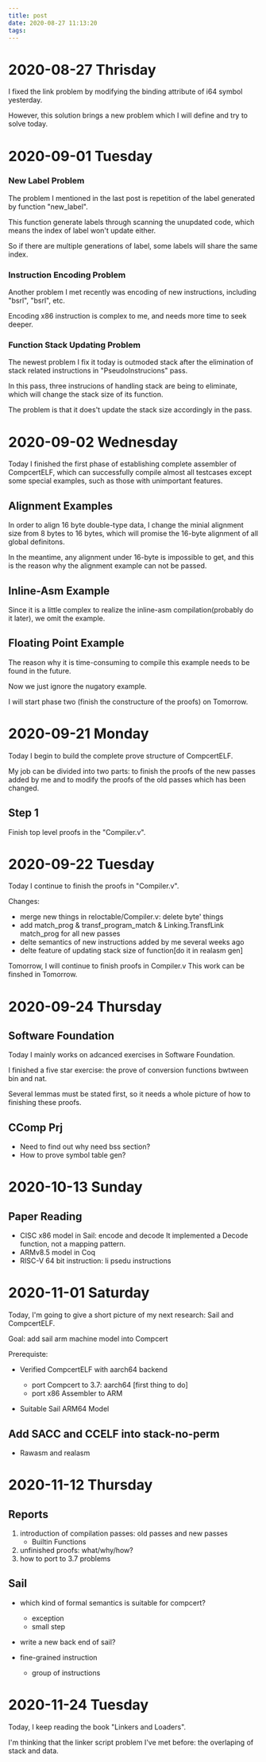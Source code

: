 ```yaml
---
title: post
date: 2020-08-27 11:13:20
tags:
---
```


# 2020-08-27 Thrisday

I fixed the link problem by modifying the binding attribute of i64 symbol yesterday.

However, this solution brings a new problem which I will define and try to solve today.

# 2020-09-01 Tuesday

### New Label Problem

The problem I mentioned in the last post is repetition of the label generated by function "new_label".

This function generate labels through scanning the unupdated code, which means the index of label won't update either.

So if there are multiple generations of label, some labels will share the same index.

### Instruction Encoding Problem

Another problem I met recently was encoding of new instructions, including "bsrl", "bsrl", etc.

Encoding x86 instruction is complex to me, and needs more time to seek deeper.

### Function Stack Updating Problem

The newest problem I fix it today is outmoded stack after the elimination of stack related instructions in "PseudoInstrucions" pass.

In this pass, three instrucions of handling stack are being to eliminate, which will change the stack size of its function.

The problem is that it does't update the stack size accordingly in the pass.

# 2020-09-02 Wednesday

Today I finished the first phase of establishing complete assembler of CompcertELF, which can successfully compile almost all 
testcases except some special examples, such as those with unimportant features.

## Alignment Examples

In order to align 16 byte double-type data, I change the minial alignment size from 8 bytes to 16 bytes, which will promise 
the 16-byte alignment of all global definitons.

In the meantime, any alignment under 16-byte is impossible to get, and this is the reason why the alignment example can not be
passed.

## Inline-Asm Example

Since it is a little complex to realize the inline-asm compilation(probably do it later), we omit the example.

## Floating Point Example

The reason why it is time-consuming to compile this example needs to be found in the future.

Now we just ignore the nugatory example.

I will start phase two (finish the constructure of the proofs) on Tomorrow.

# 2020-09-21 Monday

Today I begin to build the complete prove structure of CompcertELF.

My job can be divided into two parts: to finish the proofs of the new passes added by me and to modify the proofs of the old passes which has been changed.

## Step 1

Finish top level proofs in the "Compiler.v".

# 2020-09-22 Tuesday

Today I continue to finish the proofs in "Compiler.v". 

Changes:
+ merge new things in reloctable/Compiler.v: delete byte' things
+ add match_prog & transf_program_match & Linking.TransfLink match_prog for all new passes
+ delte semantics of new instructions added by me several weeks ago
+ delte feature of updating stack size of function[do it in realasm gen]

Tomorrow, I will continue to finish proofs in Compiler.v 
This work can be finshed in Tomorrow.

# 2020-09-24 Thursday

## Software Foundation

Today I mainly works on adcanced exercises in Software Foundation.

I finished a five star exercise: the prove of conversion functions bwtween bin and nat.

Several lemmas must be stated first, so it needs a whole picture of how to finishing these proofs.

## CComp Prj

+ Need to find out why need bss section?
+ How to prove symbol table gen?

# 2020-10-13 Sunday

## Paper Reading 

+ CISC x86 model in Sail: encode and decode
  It implemented a Decode function, not a mapping pattern.
+ ARMv8.5 model in Coq
+ RISC-V 64 bit instruction: li psedu instructions

# 2020-11-01 Saturday

Today, I'm going to give a short picture of my next research: Sail and CompcertELF.

Goal: add sail arm machine model into Compcert

Prerequiste:

+ Verified CompcertELF with aarch64 backend
  + port Compcert to 3.7: aarch64  [first thing to do]
  + port x86 Assembler to ARM

+ Suitable Sail ARM64 Model

## Add SACC and CCELF into stack-no-perm

+ Rawasm and realasm

# 2020-11-12 Thursday

## Reports

1. introduction of compilation passes: old passes and new passes
   + Builtin Functions
2. unfinished proofs: what/why/how?
3. how to port to 3.7 problems

## Sail

+ which kind of formal semantics is suitable for compcert? 
  + exception
  + small step 

+ write a new back end of sail?

+ fine-grained instruction
  + group of instructions


# 2020-11-24 Tuesday

Today, I keep reading the book "Linkers and Loaders".

I'm thinking that the linker script problem I've met before: the overlaping of stack and data.
